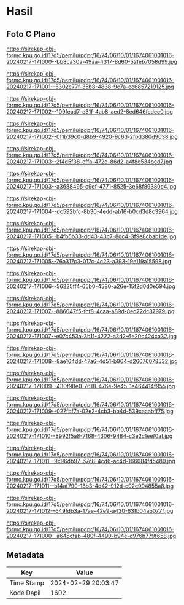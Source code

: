 # Hasil

## Foto C Plano

https://sirekap-obj-formc.kpu.go.id/17d5/pemilu/pdpr/16/74/06/10/01/1674061001016-20240217-171000--bb8ca30a-49aa-4317-8d60-52feb7058d99.jpg

https://sirekap-obj-formc.kpu.go.id/17d5/pemilu/pdpr/16/74/06/10/01/1674061001016-20240217-171001--5302e77f-35b8-4838-9c7a-cc6857219125.jpg

https://sirekap-obj-formc.kpu.go.id/17d5/pemilu/pdpr/16/74/06/10/01/1674061001016-20240217-171002--109fead7-e31f-4ab8-aed2-8ed646fcdee0.jpg

https://sirekap-obj-formc.kpu.go.id/17d5/pemilu/pdpr/16/74/06/10/01/1674061001016-20240217-171002--0f1b39c0-d8b9-4920-9c6d-2fbd380d9038.jpg

https://sirekap-obj-formc.kpu.go.id/17d5/pemilu/pdpr/16/74/06/10/01/1674061001016-20240217-171003--2f4d5f38-effa-472d-86d2-a4f8e534bcd7.jpg

https://sirekap-obj-formc.kpu.go.id/17d5/pemilu/pdpr/16/74/06/10/01/1674061001016-20240217-171003--a3688495-c9ef-4771-8525-3e68f89380c4.jpg

https://sirekap-obj-formc.kpu.go.id/17d5/pemilu/pdpr/16/74/06/10/01/1674061001016-20240217-171004--dc592bfc-8b30-4edd-ab16-b0cd3d8c3964.jpg

https://sirekap-obj-formc.kpu.go.id/17d5/pemilu/pdpr/16/74/06/10/01/1674061001016-20240217-171005--b4fb5b33-dd43-43c7-8dc4-3f9e8cbab1de.jpg

https://sirekap-obj-formc.kpu.go.id/17d5/pemilu/pdpr/16/74/06/10/01/1674061001016-20240217-171005--76a317c3-017c-4c23-a393-19e119a15598.jpg

https://sirekap-obj-formc.kpu.go.id/17d5/pemilu/pdpr/16/74/06/10/01/1674061001016-20240217-171006--56225ff4-65b0-4580-a26e-15f2d0d0e594.jpg

https://sirekap-obj-formc.kpu.go.id/17d5/pemilu/pdpr/16/74/06/10/01/1674061001016-20240217-171007--886047f5-fcf8-4caa-a89d-8ed72dc87979.jpg

https://sirekap-obj-formc.kpu.go.id/17d5/pemilu/pdpr/16/74/06/10/01/1674061001016-20240217-171007--e07c453a-3b11-4222-a3d2-6e20c424ca32.jpg

https://sirekap-obj-formc.kpu.go.id/17d5/pemilu/pdpr/16/74/06/10/01/1674061001016-20240217-171008--8ae164dd-47a6-4d51-b964-d26076078532.jpg

https://sirekap-obj-formc.kpu.go.id/17d5/pemilu/pdpr/16/74/06/10/01/1674061001016-20240217-171009--430f98e0-7618-476e-9e45-1e464414f955.jpg

https://sirekap-obj-formc.kpu.go.id/17d5/pemilu/pdpr/16/74/06/10/01/1674061001016-20240217-171009--027fbf7a-02e2-4cb3-bb4d-539cacabff75.jpg

https://sirekap-obj-formc.kpu.go.id/17d5/pemilu/pdpr/16/74/06/10/01/1674061001016-20240217-171010--8992f5a8-7168-4306-9484-c3e2c1eef0af.jpg

https://sirekap-obj-formc.kpu.go.id/17d5/pemilu/pdpr/16/74/06/10/01/1674061001016-20240217-171011--9c96db97-67c8-4cd6-ac4d-166084fd5480.jpg

https://sirekap-obj-formc.kpu.go.id/17d5/pemilu/pdpr/16/74/06/10/01/1674061001016-20240217-171011--b14af790-18b3-4d42-912d-c02e994855a8.jpg

https://sirekap-obj-formc.kpu.go.id/17d5/pemilu/pdpr/16/74/06/10/01/1674061001016-20240217-171012--649fdb3a-17ae-42e9-a430-63fb04ab077f.jpg

https://sirekap-obj-formc.kpu.go.id/17d5/pemilu/pdpr/16/74/06/10/01/1674061001016-20240217-171000--a645cfab-480f-4490-b94e-c976b779f658.jpg


## Metadata

| Key        | Value               |
| ---------- | ------------------- |
| Time Stamp | 2024-02-29 20:03:47 |
| Kode Dapil | 1602                |



